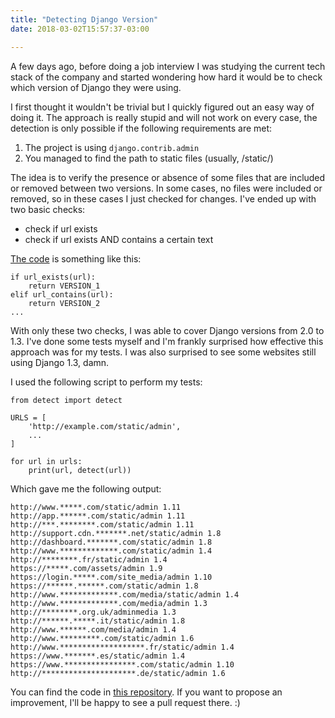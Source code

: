 ```yaml
---
title: "Detecting Django Version"
date: 2018-03-02T15:57:37-03:00

---
```


A few days ago, before doing a job interview I was studying the current tech
stack of the company and started wondering how hard it would be to check which
version of Django they were using.

I first thought it wouldn't be trivial but I quickly figured out an easy way of
doing it. The approach is really stupid and will not work on every case, the
detection is only possible if the following requirements are met:

1. The project is using `django.contrib.admin`
2. You managed to find the path to static files (usually, /static/)

The idea is to verify the presence or absence of some files that are included
or removed between two versions. In some cases, no files were included or
removed, so in these cases I just checked for changes. I've ended up with two
basic checks:

* check if url exists
* check if url exists AND contains a certain text

[The code](https://github.com/caioariede/detect-django-version) is something
like this:

```
if url_exists(url):
    return VERSION_1
elif url_contains(url):
    return VERSION_2
...
```

With only these two checks, I was able to cover Django versions from 2.0 to 1.3.
I've done some tests myself and I'm frankly surprised how effective this
approach was for my tests. I was also surprised to see some websites still
using Django 1.3, damn.

I used the following script to perform my tests:

```
from detect import detect

URLS = [
    'http://example.com/static/admin',
    ...
]

for url in urls:
    print(url, detect(url))
```

Which gave me the following output:

```
http://www.*****.com/static/admin 1.11
http://app.******.com/static/admin 1.11
http://***.********.com/static/admin 1.11
http://support.cdn.*******.net/static/admin 1.8
http://dashboard.*******.com/static/admin 1.8
http://www.*************.com/static/admin 1.4
http://********.fr/static/admin 1.4
https://*****.com/assets/admin 1.9
https://login.*****.com/site_media/admin 1.10
https://******.******.com/static/admin 1.8
http://www.*************.com/media/static/admin 1.4
http://www.*************.com/media/admin 1.3
http://********.org.uk/adminmedia 1.3
http://******.*****.it/static/admin 1.8
http://www.******.com/media/admin 1.4
http://www.*********.com/static/admin 1.6
http://www.*******************.fr/static/admin 1.4
https://www.*******.es/static/admin 1.4
https://www.****************.com/static/admin 1.10
http://*********************.de/static/admin 1.6
```

You can find the code in [this repository](https://github.com/caioariede/detect-django-version).
If you want to propose an improvement, I'll be happy to see a pull request there. :)

